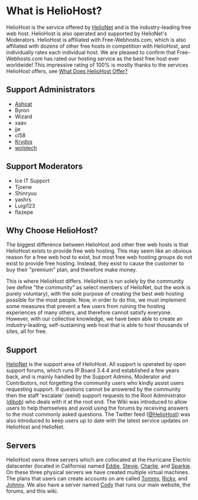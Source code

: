 # What is HelioHost?

HelioHost is the service offered by [HelioNet](helionet.md) and is the industry-leading free web host. HelioHost is also operated and supported by HelioNet's Moderators. HelioHost is affiliated with Free-Webhosts.com, which is also affiliated with dozens of other free hosts in competition with HelioHost, and individually rates each individual host. We are pleased to confirm that Free-Webhosts.com has rated our hosting service as the best free host ever worldwide! This impressive rating of 100% is mostly thanks to the services HelioHost offers, see [What Does HelioHost Offer?](what-heliohost-offers.md)

## Support Administrators

* [Ashoat](../misc/staff/ashoat.md)
* Byron
* Wizard
* xaav
* jje
* cl58
* [Krydos](../misc/staff/krydos.md)
* [wolstech](../misc/staff/wolstech.md)

## Support Moderators

* Ice IT Support
* Tjoene
* Shinryuu
* yashrs
* Luigi123
* flazepe

## Why Choose HelioHost?

The biggest difference between HelioHost and other free web hosts is that HelioHost exists to provide free web hosting. This may seem like an obvious reason for a free web host to exist, but most free web hosting groups do not exist to provide free hosting. Instead, they exist to cause the customer to buy their "premium" plan, and therefore make money.

This is where HelioHost differs. HelioHost is run solely by the community (we define "the community" as select members of HelioNet, but the work is purely voluntary), with the sole purpose of creating the best web hosting possible for the most people. Now, in order to do this, we must implement some measures that prevent a few users from ruining the hosting experiences of many others, and therefore cannot satisfy everyone. However, with our collective knowledge, we have been able to create an industry-leading, self-sustaining web host that is able to host thousands of sites, all for free.

## Support

[HelioNet](helionet.md) is the support area of HelioHost. All support is operated by open support forums, which runs IP.Board 3.4.4 and established a few years back, and is mainly handled by the Support Admins, Moderator and Contributors, not forgetting the community users who kindly assist users requesting support. If questions cannot be answered by the community then the staff 'escalate' (send) support requests to the Root Administrator ([djbob](../misc/staff/ashoat.md)) who deals with it at the root end. The Wiki was introduced to allow users to help themselves and avoid using the forums by receiving answers to the most commonly asked questions. The Twitter feed ([@HelioHost](http://twitter.com/HelioHost)) was also introduced to keep users up to date with the latest service updates on HelioHost and HelioNet.

## Servers

HelioHost owns three servers which are collocated at the Hurricane Electric datacenter (located in California) named [Eddie](../servers/physical/eddie.md), [Stevie](../servers/physical/stevie.md), [Charlie](../servers/physical/charlie.md), and [Sparkie](../servers/physical/sparkie.md). On these three physical servers we have created multiple virtual machines. The plans that users can create accounts on are called [Tommy](../servers/virtual/tommy.md), [Ricky](../servers/virtual/ricky.md), and [Johnny](../servers/virtual/johnny.md). We also have a server named [Cody](../servers/virtual/cody.md) that runs our main website, the forums, and this wiki.